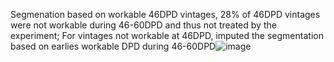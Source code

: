 Segmenation based on workable 46DPD vintages, 28% of 46DPD vintages were not workable during 46-60DPD and thus not treated by the experiment; For vintages not workable at 46DPD, imputed the segmentation based on earlies workable DPD during 46-60DPD![image](https://github.com/bowenlong1/E-commerce-recommendation/assets/38050947/6fe9e1a9-8614-4581-99e2-80c610ec9204)

